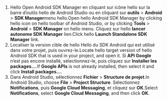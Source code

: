 1. <span data-ttu-id="2794b-101">Hello Open Android SDK Manager en cliquant sur icône hello sur la barre d’outils hello de Android Studio ou en cliquant sur **outils** > **Android** > **SDK Manager**menu hello.</span><span class="sxs-lookup"><span data-stu-id="2794b-101">Open hello Android SDK Manager by clicking hello icon on hello toolbar of Android Studio, or by clicking **Tools** > **Android** > **SDK Manager** on hello menu.</span></span> <span data-ttu-id="2794b-102">Cliquez sur hello **lancer autonome SDK Manager** lien.</span><span class="sxs-lookup"><span data-stu-id="2794b-102">Click hello **Launch Standalone SDK Manager** link.</span></span>
2. <span data-ttu-id="2794b-103">Localiser la version cible de hello Hello du SDK Android qui est utilisé dans votre projet, puis ouvrez-le.</span><span class="sxs-lookup"><span data-stu-id="2794b-103">Locate hello target version of hello Android SDK that is used in your project, and open it.</span></span> <span data-ttu-id="2794b-104">Si **API Google** n’est pas encore installé, sélectionnez-le, puis cliquez sur **Installer les packages...**.</span><span class="sxs-lookup"><span data-stu-id="2794b-104">If **Google APIs** is not already installed, then select it and click **Install packages...**.</span></span>
3. <span data-ttu-id="2794b-105">Dans Android Studio, sélectionnez **Fichier** > **Structure de projet**.</span><span class="sxs-lookup"><span data-stu-id="2794b-105">In Android Studio, choose **File** > **Project Structure**.</span></span> <span data-ttu-id="2794b-106">Sélectionnez **Notifications**, puis **Google Cloud Messaging**, et cliquez sur **OK**.</span><span class="sxs-lookup"><span data-stu-id="2794b-106">Select **Notifications**, select **Google Cloud Messaging**, and then click **OK**.</span></span>

<!--
3. Open **AndroidManifest.xml** and add this tag toohello *application* tag.

        <meta-data android:name="com.google.android.gms.version"
            android:value="@integer/google_play_services_version" />
-->
